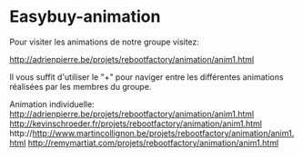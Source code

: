 Easybuy-animation
=================
Pour visiter les animations de notre groupe visitez:

http://adrienpierre.be/projets/rebootfactory/animation/anim1.html

Il vous suffit d'utiliser le "+" pour naviger entre les différentes animations réalisées par les membres du groupe.

Animation individuelle:
http://adrienpierre.be/projets/rebootfactory/animation/anim1.html
http://kevinschroeder.fr/projets/rebootfactory/animation/anim1.html
http://http://www.martincollignon.be/projets/rebootfactory/animation/anim1.html
http://remymartiat.com/projets/rebootfactory/animation/anim1.html
